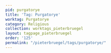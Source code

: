 ```yaml
---
pid: purgatorye
title: 'Tag: Purgatorye'
worktag: Purgatorye
category: Religious
collection: worktags_pieterbruegel
layout: tagpage_pieterbruegel
order: '125'
permalink: "/pieterbruegel/tags/purgatorye/"
---
```

